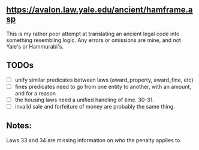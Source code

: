 ## https://avalon.law.yale.edu/ancient/hamframe.asp

This is my rather poor attempt at translating an ancient legal code into something resembling logic. Any errors or omissions are mine, and not Yale's or Hammurabi's.

## TODOs

- [ ] unify similar predicates between laws (award_property, award_fine, etc)
- [ ] fines predicates need to go from one entity to another, with an amount, and for a reason
- [ ] the housing laws need a unified handling of time. 30-31.
- [ ] invalid sale and forfeiture of money are probably the same thing.

## Notes:

Laws 33 and 34 are missing information on *who* the penalty applies to.